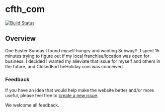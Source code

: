 # cfth_com

[![Build Status](https://travis-ci.org/1gr8ftoy/cfth_com.png)](https://travis-ci.org/1gr8ftoy/cfth_com)

## Overview
One Easter Sunday I found myself hungry and wanting Subway®.  I spent 15 minutes trying to figure out if my local franchise/location was open for business.  I decided I wanted my alleviate that issue for myself and others in the future, and ClosedForTheHoliday.com was conceived.

### Feedback
If you have an idea that would help make the website better and/or more useful, please feel free to [create a new issue](https://github.com/1gr8ftoy/cfth_com/issues/new).

We welcome all feedback.
